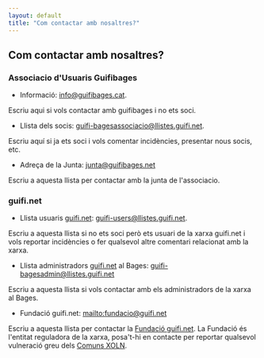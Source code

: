 ```yaml
---
layout: default
title: "Com contactar amb nosaltres?"
---
```

## Com contactar amb nosaltres?

### Associacio d'Usuaris Guifibages
* Informació: [info@guifibages.cat](mailto:info@guifibages.cat).

Escriu aqui si vols contactar amb guifibages i no ets soci.

* Llista dels socis: [guifi-bagesassociacio@llistes.guifi.net](mailto:guifi-bagesassociacio@llistes.guifi.net).

Escriu aquí si ja ets soci i vols comentar incidències, presentar nous socis, etc.

* Adreça de la Junta: [junta@guifibages.net](mailto:junta@guifibages.net)

Escriu a aquesta llista per contactar amb la junta de l'associacio.

### guifi.net
* Llista usuaris [guifi.net](https://guifi.net): [guifi-users@llistes.guifi.net](mailto:guifi-users@llistes.guifi.net).

Escriu a aquesta llista si no ets soci però ets usuari de la xarxa guifi.net i vols reportar incidències o fer qualsevol altre comentari relacionat amb la xarxa.

* Llista administradors [guifi.net](https://guifi.net) al Bages: [guifi-bagesadmin@llistes.guifi.net](mailto:guifi-bagesadmins@llistes.guifi.net)

Escriu a aquesta llista si vols contactar amb els administradors de la xarxa al Bages.

* Fundació guifi.net: [mailto:fundacio@guifi.net](mailto:fundacio@guifi.net)

Escriu a aquesta llista per contactar la [ Fundació guifi.net](http://fundacio.guifi.net). La Fundació és l'entitat reguladora de la xarxa, posa't-hi en contacte per reportar qualsevol vulneració greu dels [Comuns XOLN](https://guifi.net/ComunsXOLN).
